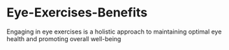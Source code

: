# Eye-Exercises-Benefits
Engaging in eye exercises is a holistic approach to maintaining optimal eye health and promoting overall well-being
